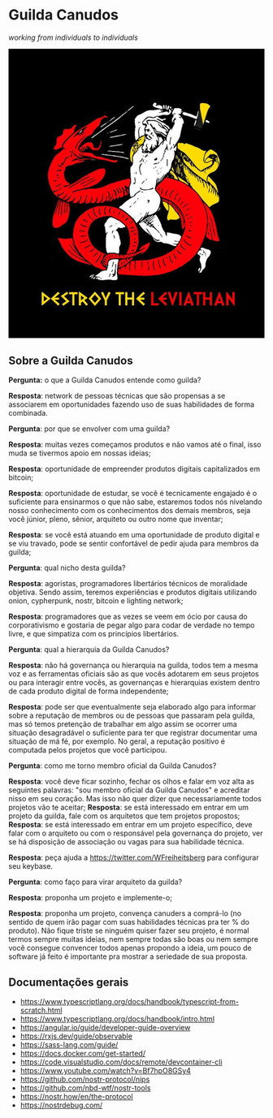 # Guilda Canudos

_working from individuals to individuals_

![destroy the levithan](https://raw.githubusercontent.com/antonioconselheiro/antonioconselheiro/master/img/destroy-leviathan.jpg)

## Sobre a Guilda Canudos

**Pergunta:** o que a Guilda Canudos entende como guilda?

**Resposta**: network de pessoas técnicas que são propensas a se associarem em oportunidades fazendo uso de suas habilidades de forma combinada.



**Pergunta**: por que se envolver com uma guilda?

**Resposta**: muitas vezes começamos produtos e não vamos até o final, isso muda se tivermos apoio em nossas ideias;

**Resposta**: oportunidade de empreender produtos digitais capitalizados em bitcoin;

**Resposta**: oportunidade de estudar, se você é tecnicamente engajado é o suficiente para ensinarmos o que não sabe, estaremos todos nós nivelando nosso conhecimento com os conhecimentos dos demais membros, seja você júnior, pleno, sênior, arquiteto ou outro nome que inventar;

**Resposta**: se você está atuando em uma oportunidade de produto digital e se viu travado, pode se sentir confortável de pedir ajuda para membros da guilda;


**Pergunta**: qual nicho desta guilda?

**Resposta**: agoristas, programadores libertários técnicos de moralidade objetiva. Sendo assim, teremos experiências e produtos digitais utilizando onion, cypherpunk, nostr, bitcoin e lighting network;

**Resposta**: programadores que as vezes se veem em ócio por causa do corporativismo e gostaria de pegar algo para codar de verdade no tempo livre, e que simpatiza com os princípios libertários.


**Pergunta**: qual a hierarquia da Guilda Canudos?

**Resposta**: não há governança ou hierarquia na guilda, todos tem a mesma voz e as ferramentas oficiais são as que vocês adotarem em seus projetos ou para interagir entre vocês, as governanças e 
hierarquias existem dentro de cada produto digital de forma independente;

**Resposta**: pode ser que eventualmente seja elaborado algo para informar sobre a reputação de membros ou de pessoas que passaram pela guilda, mas só temos pretenção de trabalhar em algo assim se ocorrer uma situação desagradável o suficiente para ter que registrar documentar uma situação de má fé, por exemplo. No geral, a reputação positivo é computada pelos projetos que você participou.


**Pergunta**: como me torno membro oficial da Guilda Canudos?

**Resposta**: você deve ficar sozinho, fechar os olhos e falar em voz alta as seguintes palavras: "sou membro oficial da Guilda Canudos" e acreditar nisso em seu coração. Mas isso não quer dizer que necessariamente todos projetos vão te aceitar;
**Resposta**: se está interessado em entrar em um projeto da guilda, fale com os arquitetos que tem projetos propostos;
**Resposta**: se está interessado em entrar em um projeto específico, deve falar com o arquiteto ou com o responsável pela governança do projeto, ver se há disposição de associação ou vagas para sua habilidade técnica.

**Resposta**: peça ajuda a https://twitter.com/WFreiheitsberg para configurar seu keybase.


**Pergunta**: como faço para virar arquiteto da guilda?

**Resposta**: proponha um projeto e implemente-o;

**Resposta**: proponha um projeto, convença canuders a comprá-lo (no sentido de quem irão pagar com suas habilidades técnicas pra ter % do produto). Não fique triste se ninguém quiser fazer seu projeto, é normal termos sempre muitas ideias, nem sempre todas são boas ou nem sempre você consegue convencer todos apenas propondo a ideia, um pouco de software já feito é importante pra mostrar a seriedade de sua proposta.

## Documentações gerais
- https://www.typescriptlang.org/docs/handbook/typescript-from-scratch.html
- https://www.typescriptlang.org/docs/handbook/intro.html
- https://angular.io/guide/developer-guide-overview
- https://rxjs.dev/guide/observable
- https://sass-lang.com/guide/
- https://docs.docker.com/get-started/
- https://code.visualstudio.com/docs/remote/devcontainer-cli
- https://www.youtube.com/watch?v=Bf7hpO8GSy4
- https://github.com/nostr-protocol/nips
- https://github.com/nbd-wtf/nostr-tools
- https://nostr.how/en/the-protocol
- https://nostrdebug.com/
